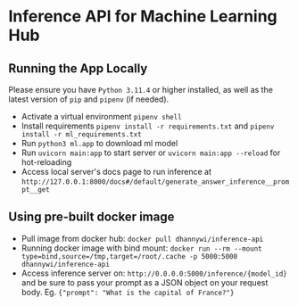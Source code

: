 # Inference API for Machine Learning Hub

## Running the App Locally
Please ensure you have `Python 3.11.4` or higher installed, as well as the latest version of `pip` and `pipenv` (if needed).
* Activate a virtual environment `pipenv shell`
* Install requirements `pipenv install -r requirements.txt` and `pipenv install -r ml_requirements.txt`
* Run `python3 ml.app` to download ml model
* Run `uvicorn main:app` to start server or `uvicorn main:app --reload` for hot-reloading
* Access local server's docs page to run inference at `http://127.0.0.1:8000/docs#/default/generate_answer_inference__prompt__get`

## Using pre-built docker image
* Pull image from docker hub: `docker pull dhannywi/inference-api`
* Running docker image with bind mount: `docker run --rm --mount type=bind,source=/tmp,target=/root/.cache -p 5000:5000 dhannywi/inference-api`
* Access inference server on: `http://0.0.0.0:5000/inference/{model_id}` and be sure to pass your prompt as a JSON object on your request body. Eg. `{"prompt": "What is the capital of France?"}`
